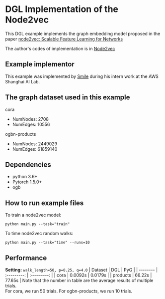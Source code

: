 # DGL Implementation of the Node2vec
This DGL example implements the graph embedding model proposed in the paper 
[node2vec: Scalable Feature Learning for Networks](https://arxiv.org/abs/1607.00653) 

The author's codes of implementation is in [Node2vec](https://github.com/aditya-grover/node2vec) 


Example implementor
----------------------
This example was implemented by [Smile](https://github.com/Smilexuhc) during his intern work at the AWS Shanghai AI Lab.

The graph dataset used in this example 
---------------------------------------

cora
 - NumNodes: 2708
 - NumEdges: 10556

ogbn-products
 - NumNodes: 2449029
 - NumEdges: 61859140

 
Dependencies
--------------------------------

- python 3.6+
- Pytorch 1.5.0+
- ogb  


 How to run example files
--------------------------------
To train a node2vec model:
```shell script
python main.py --task="train"
```

To time node2vec random walks:
```shell script
python main.py --task="time" --runs=10
```

Performance
-------------------------

**Setting:** `walk_length=50, p=0.25, q=4.0`
| Dataset  |     DGL     |     PyG     |
| -------- | :---------: | :---------: |
| cora     | 0.0092s | 0.0179s |
| products | 66.22s  | 77.65s  |
Note that the number in table are the average results of multiple trials.  
For cora, we run 50 trials.  For ogbn-products, we run 10 trials.
